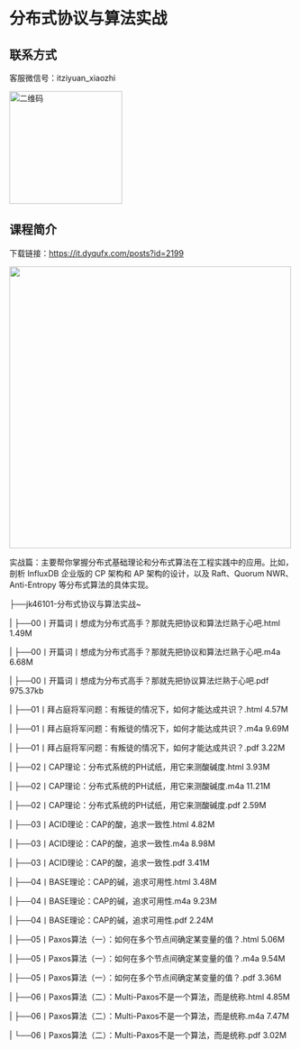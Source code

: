 # 分布式协议与算法实战

## 联系方式

客服微信号：itziyuan_xiaozhi

<img src="https://ziyuanyun.oss-cn-guangzhou.aliyuncs.com/common/20240614073449/666b82192834a.jpg" width="200" height="200" alt="二维码">

## 课程简介

下载链接：https://it.dyqufx.com/posts?id=2199

<img src="https://ziyuanyun.oss-cn-guangzhou.aliyuncs.com/yun/20240515153432/6644658844c68.jpg" width="500" alt="">

  实战篇：主要帮你掌握分布式基础理论和分布式算法在工程实践中的应用。比如，剖析 InfluxDB 企业版的 CP 架构和 AP 架构的设计，以及 Raft、Quorum NWR、Anti-Entropy 等分布式算法的具体实现。

 ├──jk46101-分布式协议与算法实战~

 | ├──00丨开篇词丨想成为分布式高手？那就先把协议和算法烂熟于心吧.html 1.49M

 | ├──00丨开篇词丨想成为分布式高手？那就先把协议和算法烂熟于心吧.m4a 6.68M

 | ├──00丨开篇词丨想成为分布式高手？那就先把协议算法烂熟于心吧.pdf 975.37kb

 | ├──01丨拜占庭将军问题：有叛徒的情况下，如何才能达成共识？.html 4.57M

 | ├──01丨拜占庭将军问题：有叛徒的情况下，如何才能达成共识？.m4a 9.69M

 | ├──01丨拜占庭将军问题：有叛徒的情况下，如何才能达成共识？.pdf 3.22M

 | ├──02丨CAP理论：分布式系统的PH试纸，用它来测酸碱度.html 3.93M

 | ├──02丨CAP理论：分布式系统的PH试纸，用它来测酸碱度.m4a 11.21M

 | ├──02丨CAP理论：分布式系统的PH试纸，用它来测酸碱度.pdf 2.59M

 | ├──03丨ACID理论：CAP的酸，追求一致性.html 4.82M

 | ├──03丨ACID理论：CAP的酸，追求一致性.m4a 8.98M

 | ├──03丨ACID理论：CAP的酸，追求一致性.pdf 3.41M

 | ├──04丨BASE理论：CAP的碱，追求可用性.html 3.48M

 | ├──04丨BASE理论：CAP的碱，追求可用性.m4a 9.23M

 | ├──04丨BASE理论：CAP的碱，追求可用性.pdf 2.24M

 | ├──05丨Paxos算法（一）：如何在多个节点间确定某变量的值？.html 5.06M

 | ├──05丨Paxos算法（一）：如何在多个节点间确定某变量的值？.m4a 9.54M

 | ├──05丨Paxos算法（一）：如何在多个节点间确定某变量的值？.pdf 3.36M

 | ├──06丨Paxos算法（二）：Multi-Paxos不是一个算法，而是统称.html 4.85M

 | ├──06丨Paxos算法（二）：Multi-Paxos不是一个算法，而是统称.m4a 7.47M

 | └──06丨Paxos算法（二）：Multi-Paxos不是一个算法，而是统称.pdf 3.02M

  